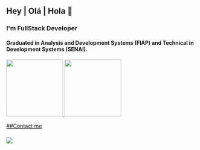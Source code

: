 ## Hey | Olá | Hola 👋

### I'm FullStack Developer
#### Graduated in Analysis and Development Systems (FIAP) and Technical in Development Systems (SENAI).


<div>
  <a href="https://github.com/bielvdm">
  <img height="150em" src="https://github-readme-stats.vercel.app/api?username=bielvdm&show_icons=true&theme=dracula&include_all_commits=true&count_private=true"/>
  <img height="150em" src="https://github-readme-stats.vercel.app/api/top-langs/?username=bielvdm&layout=compact&langs_count=6&theme=dracula"/>
</div>
 
  ##Contact me
  ###
  <div> 
  <a href="https://www.linkedin.com/in/gabriel-viana-348b9328/" target="_blank"><img src="https://img.shields.io/badge/-LinkedIn-%230077B5?style=for-the-badge&logo=linkedin&logoColor=white" target="_blank"></a> 
  
</div>
